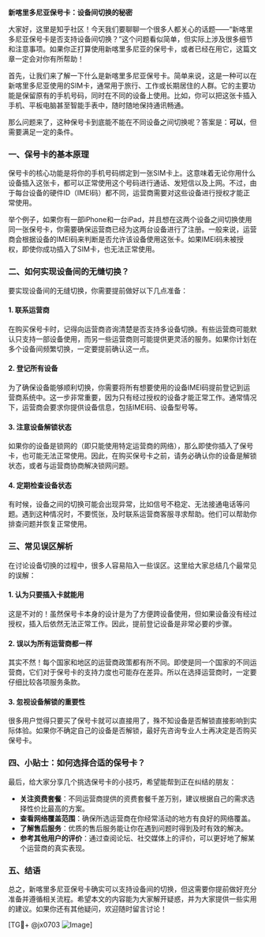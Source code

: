 **新喀里多尼亚保号卡：设备间切换的秘密**

大家好，这里是知乎社区！今天我们要聊聊一个很多人都关心的话题——“新喀里多尼亚保号卡是否支持设备间切换？”这个问题看似简单，但实际上涉及很多细节和注意事项。如果你正打算使用新喀里多尼亚的保号卡，或者已经在用它，这篇文章一定会对你有所帮助！

首先，让我们来了解一下什么是新喀里多尼亚保号卡。简单来说，这是一种可以在新喀里多尼亚使用的SIM卡，通常用于旅行、工作或长期居住的人群。它的主要功能是保留原有的手机号码，同时在不同的设备上使用。比如，你可以把这张卡插入手机、平板电脑甚至智能手表中，随时随地保持通讯畅通。

那么问题来了，这种保号卡到底能不能在不同设备之间切换呢？答案是：**可以**，但需要满足一定的条件。

### 一、保号卡的基本原理

保号卡的核心功能是将你的手机号码绑定到一张SIM卡上。这意味着无论你用什么设备插入这张卡，都可以正常使用这个号码进行通话、发短信以及上网。不过，由于每台设备的硬件ID（IMEI码）都不同，运营商需要对这些设备进行授权才能正常使用。

举个例子，如果你有一部iPhone和一台iPad，并且想在这两个设备之间切换使用同一张保号卡，你需要确保运营商已经为这两台设备进行了注册。一般来说，运营商会根据设备的IMEI码来判断是否允许该设备使用这张卡。如果IMEI码未被授权，即使你成功插入了SIM卡，也无法正常使用。

### 二、如何实现设备间的无缝切换？

要实现设备间的无缝切换，你需要提前做好以下几点准备：

#### 1. **联系运营商**
在购买保号卡时，记得向运营商咨询清楚是否支持多设备切换。有些运营商可能默认只支持一部设备使用，而另一些运营商则可能提供更灵活的服务。如果你计划在多个设备间频繁切换，一定要提前确认这一点。

#### 2. **登记所有设备**
为了确保设备能够顺利切换，你需要将所有想要使用的设备IMEI码提前登记到运营商系统中。这一步非常重要，因为只有经过授权的设备才能正常工作。通常情况下，运营商会要求你提供设备信息，包括IMEI码、设备型号等。

#### 3. **注意设备解锁状态**
如果你的设备是锁网的（即只能使用特定运营商的网络），那么即使你插入了保号卡，也可能无法正常使用。因此，在购买保号卡之前，请务必确认你的设备是解锁状态，或者与运营商协商解决锁网问题。

#### 4. **定期检查设备状态**
有时候，设备之间的切换可能会出现异常，比如信号不稳定、无法接通电话等问题。遇到这种情况时，不要慌张，及时联系运营商客服寻求帮助。他们可以帮助你排查问题并恢复正常使用。

### 三、常见误区解析

在讨论设备切换的过程中，很多人容易陷入一些误区。这里给大家总结几个最常见的误解：

#### 1. **认为只要插入卡就能用**
这是不对的！虽然保号卡本身的设计是为了方便跨设备使用，但如果设备没有经过授权，插入后依然无法正常工作。因此，提前登记设备是非常必要的步骤。

#### 2. **误以为所有运营商都一样**
其实不然！每个国家和地区的运营商政策都有所不同。即使是同一个国家的不同运营商，它们对于保号卡的支持力度也可能存在差异。所以在选择运营商时，一定要仔细比较各项服务条款。

#### 3. **忽视设备解锁的重要性**
很多用户觉得只要买了保号卡就可以直接用了，殊不知设备是否解锁直接影响到实际体验。如果你不确定自己的设备是否解锁，最好先咨询专业人士再决定是否购买保号卡。

### 四、小贴士：如何选择合适的保号卡？

最后，给大家分享几个挑选保号卡的小技巧，希望能帮到正在纠结的朋友：

- **关注资费套餐**：不同运营商提供的资费套餐千差万别，建议根据自己的需求选择性价比最高的方案。
- **查看网络覆盖范围**：确保所选运营商在你经常活动的地方有良好的网络覆盖。
- **了解售后服务**：优质的售后服务能让你在遇到问题时得到及时有效的解决。
- **参考其他用户的评价**：通过查阅论坛、社交媒体上的评价，可以更好地了解某个运营商的真实表现。

### 五、结语

总之，新喀里多尼亚保号卡确实可以支持设备间的切换，但这需要你提前做好充分准备并遵循相关流程。希望本文的内容能为大家解开疑惑，并为大家提供一些实用的建议。如果你还有其他疑问，欢迎随时留言讨论！

[TG💪+ @jx0703 ![Image](https://github.com/user-attachments/assets/dbca1d08-cadb-493c-b0ec-ad6f7a83f270)]